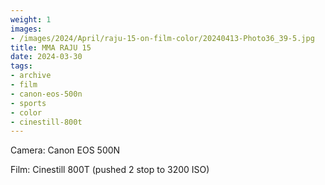 ```yaml
---
weight: 1
images:
- /images/2024/April/raju-15-on-film-color/20240413-Photo36_39-5.jpg
title: MMA RAJU 15
date: 2024-03-30
tags:
- archive
- film
- canon-eos-500n
- sports
- color
- cinestill-800t
---
```


Camera: Canon EOS 500N

Film: Cinestill 800T (pushed 2 stop to 3200 ISO)